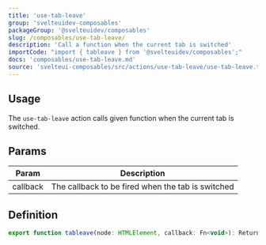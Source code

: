 ```yaml
---
title: 'use-tab-leave'
group: 'svelteuidev-composables'
packageGroup: '@svelteuidev/composables'
slug: /composables/use-tab-leave/
description: 'Call a function when the current tab is switched'
importCode: "import { tableave } from '@svelteuidev/composables';"
docs: 'composables/use-tab-leave.md'
source: 'svelteui-composables/src/actions/use-tab-leave/use-tab-leave.ts'
---
```


<script lang='ts'>
	import { Demo, ComposableDemos } from '@svelteuidev/demos';
</script>

## Usage

The `use-tab-leave` action calls given function when the current tab is switched.

<Demo demo={ComposableDemos.useTabLeaveDemo.usage} />

## Params

| Param    | Description                                       |
| -------- | ------------------------------------------------- |
| callback | The callback to be fired when the tab is switched |

## Definition

```js
export function tableave(node: HTMLElement, callback: Fn<void>): ReturnType<Action>;
```
